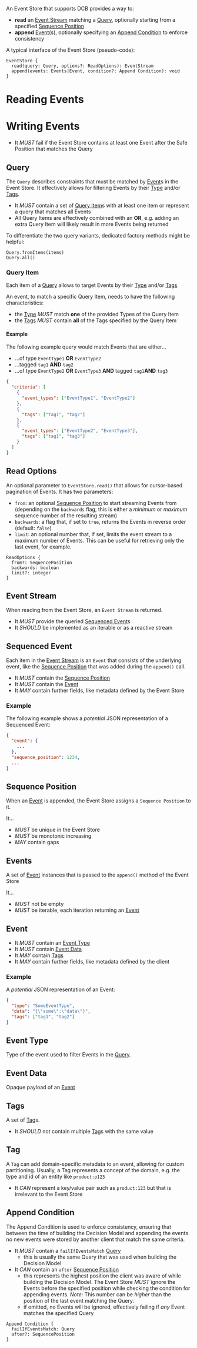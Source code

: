 An Event Store that supports DCB provides a way to:

- **read** an [Event Stream](#event-stream) matching a [Query](#query), optionally starting from a specified [Sequence Position](#sequence-position)
- **append** [Event](#events)(s), optionally specifying an [Append Condition](#append-condition) to enforce consistency

A typical interface of the Event Store (pseudo-code):

```
EventStore {
  read(query: Query, options?: ReadOptions): EventStream
  append(events: Events|Event, condition?: Append Condition): void
}
```

# Reading Events



# Writing Events

- It _MUST_ fail if the Event Store contains at least one Event after the Safe Position that matches the Query 

## Query

The `Query` describes constraints that must be matched by [Event](#event)s in the Event Store.
It effectively allows for filtering Events by their [Type](#event-type) and/or [Tags](#tags).

- It _MUST_ contain a set of [Query Item](#query-item)s with at least one item or represent a query that matches all Events
- All Query Items are effectively combined with an **OR**, e.g. adding an extra Query Item will likely result in more Events being returned

To differentiate the two query variants, dedicated factory methods might be helpful:

```
Query.fromItems(items)
Query.all()
```

### Query Item

Each item of a [Query](#query) allows to target Events by their [Type](#event-type) and/or [Tags](#tags)

An event, to match a specific Query Item, needs to have the following characteristics:

- the [Type](#event-type) _MUST_ match **one** of the provided Types of the Query Item
- the [Tags](#tags) _MUST_ contain **all** of the Tags specified by the Query Item

#### Example

The following example query would match Events that are either...

- ...of type `EventType1` **OR** `EventType2`
- ...tagged `tag1` **AND** `tag2`
- ...of type `EventType2` **OR** `EventType3` **AND** tagged `tag1`**AND** `tag3`

```json
{
  "criteria": [
    {
      "event_types": ["EventType1", "EventType2"]
    },
    {
      "tags": ["tag1", "tag2"]
    },
    {
      "event_types": ["EventType2", "EventType3"],
      "tags": ["tag1", "tag3"]
    }
  ]
}
```

## Read Options

An optional parameter to `EventStore.read()` that allows for cursor-based pagination of Events.
It has two parameters:

- `from`: an optional [Sequence Position](#sequence-position) to start streaming Events from (depending on the `backwards` flag, this is either a _minimum_ or _maximum_ sequence number of the resulting stream)
- `backwards`: a flag that, if set to `true`, returns the Events in reverse order (default: `false`)
- `limit`: an optional number that, if set, limits the event stream to a maximum number of Events. This can be useful for retrieving only the last event, for example.

```
ReadOptions {
  from?: SequencePosition
  backwards: boolean
  limit?: integer
}
```

## Event Stream

When reading from the Event Store, an `Event Stream` is returned.

- It _MUST_ provide the queried [Sequenced Event](#sequenced-event)s
- It _SHOULD_ be implemented as an iterable or as a reactive stream 

## Sequenced Event 

Each item in the [Event Stream](#event-stream) is an `Event` that consists of the underlying event, like the [Sequence Position](#sequence-position) that was added during the `append()` call.

- It _MUST_ contain the [Sequence Position](#sequence-position)
- It _MUST_ contain the [Event](#event)
- It _MAY_ contain further fields, like metadata defined by the Event Store


### Example

The following example shows a *potential* JSON representation of a Sequenced Event:

```json
{
  "event": {
    ...
  },
  "sequence_position": 1234,
  ...
}
```

## Sequence Position

When an [Event](#event) is appended, the Event Store assigns a `Sequence Position` to it.

It...

- _MUST_ be unique in the Event Store
- _MUST_ be monotonic increasing 
- _MAY_ contain gaps 

## Events

A set of [Event](#event) instances that is passed to the `append()` method of the Event Store

It...

- _MUST_ not be empty
- _MUST_ be iterable, each iteration returning an [Event](#event)

## Event

- It _MUST_ contain an [Event Type](#event-type)
- It _MUST_ contain [Event Data](#event-data)
- It _MAY_ contain [Tags](#tags)
- It _MAY_ contain further fields, like metadata defined by the client

### Example

A *potential* JSON representation of an Event:

```json
{
  "type": "SomeEventType",
  "data": "{\"some\":\"data\"}",
  "tags": ["tag1", "tag2"]
}
```

## Event Type

Type of the event used to filter Events in the [Query](#query).

## Event Data

Opaque payload of an [Event](#event)

## Tags

A set of [Tag](#tag)s.

- It _SHOULD_ not contain multiple [Tag](#tag)s with the same value

## Tag

A `Tag` can add domain-specific metadata to an event, allowing for custom partitioning.
Usually, a Tag represents a concept of the domain, e.g. the type and id of an entity like `product:p123`

- It _CAN_ represent a key/value pair such as `product:123` but that is irrelevant to the Event Store

## Append Condition

The Append Condition is used to enforce consistency, ensuring that between the time of building the Decision Model and appending the events no new events were stored by another client that match the same criteria.

- It _MUST_ contain a `failIfEventsMatch` [Query](#query)
  - this is usually the same Query that was used when building the Decision Model
- It _CAN_ contain an `after` [Sequence Position](#sequence-position)
  - this represents the highest position the client was aware of while building the Decision Model. The Event Store _MUST_ ignore the Events before the specified position while checking the condition for appending events. *Note:* This number can be _higher_ than the position of the last event matching the Query.
  - if omitted, no Events will be ignored, effectively failing if _any_ Event matches the specified Query

```
Append Condition {
  failIfEventsMatch: Query
  after?: SequencePosition
}
```
